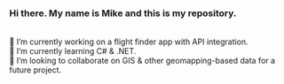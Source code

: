 ### Hi there. My name is Mike and this is my repository.

<!--
**mikelambrix/mikelambrix** is a ✨ _special_ ✨ repository because its `README.md` (this file) appears on your GitHub profile.

Here are some ideas to get you started:

- 🔭 I’m currently working on ...
- 🌱 I’m currently learning ...
- 👯 I’m looking to collaborate on ...
- 🤔 I’m looking for help with ...
- 💬 Ask me about ...
- 📫 How to reach me: ...
- 😄 Pronouns: ...
- ⚡ Fun fact: ...
-->


<br >
🔭 I’m currently working on a flight finder app with API integration.<br>
🌱 I’m currently learning C# & .NET. <br>
👯 I’m looking to collaborate on GIS & other geomapping-based data for a future project.


